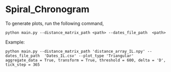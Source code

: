 # Spiral_Chronogram

To generate plots, run the following command,

`python main.py --distance_matrix_path <path> --dates_file_path  <path>` 

Example:

`python main.py --distance_matrix_path 'distance_array_IL.npy' --dates_file_path  'Dates_IL.csv' --plot_type 'Triangular' aggregate_data = True, transform = True, threshold = 600, delta = 'D', tick_step = 365` 
